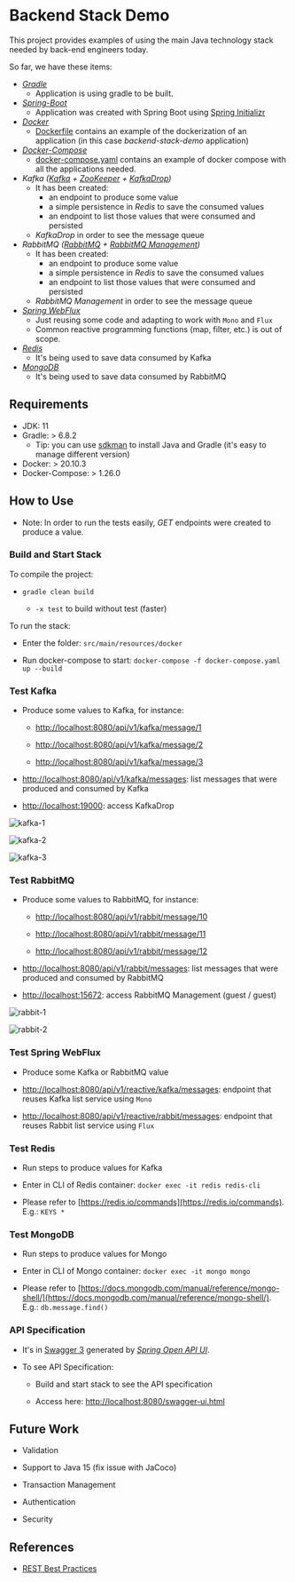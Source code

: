 # Backend Stack Demo

This project provides examples of using the main Java technology stack needed by back-end engineers today.

So far, we have these items:

* *[Gradle](https://spring.io/guides/gs/gradle/)*
    * Application is using gradle to be built.
* *[Spring-Boot](https://spring.io/guides/gs/spring-boot/)*
    * Application was created with Spring Boot using [Spring Initializr](https://start.spring.io/)
* *[Docker](https://www.docker.com/get-started)*
    * [Dockerfile](https://github.com/leocr03/backend-stack-demo/blob/main/Dockerfile) contains an example of the dockerization of an application (in this case *backend-stack-demo* application)
* *[Docker-Compose](https://docs.docker.com/compose/)*
    * [docker-compose.yaml](https://github.com/leocr03/backend-stack-demo/blob/main/src/main/resources/docker/docker-compose.yaml) contains an example of docker compose with all the applications needed.
* *Kafka ([Kafka](https://kafka.apache.org/documentation/) + [ZooKeeper](https://zookeeper.apache.org/) + [KafkaDrop](https://github.com/obsidiandynamics/kafdrop))*
    * It has been created:
        * an endpoint to produce some value
        * a simple persistence in *Redis* to save the consumed values
        * an endpoint to list those values that were consumed and persisted
    * *KafkaDrop* in order to see the message queue
* *RabbitMQ ([RabbitMQ](https://www.rabbitmq.com/tutorials/tutorial-one-java.html) + [RabbitMQ Management](https://www.rabbitmq.com/management.html))*
    * It has been created:
        * an endpoint to produce some value
        * a simple persistence in *Redis* to save the consumed values
        * an endpoint to list those values that were consumed and persisted
    * *RabbitMQ Management* in order to see the message queue
* *[Spring WebFlux](https://docs.spring.io/spring-framework/docs/current/reference/html/web-reactive.html#webflux)*
    * Just reusing some code and adapting to work with ```Mono``` and ```Flux```
    * Common reactive programming functions (map, filter, etc.) is out of scope.
* *[Redis](https://redis.io/topics/quickstart)*
    * It's being used to save data consumed by Kafka
* *[MongoDB](https://docs.mongodb.com/manual/tutorial/getting-started/)*
    * It's being used to save data consumed by RabbitMQ


## Requirements

* JDK: 11
* Gradle: > 6.8.2
    * Tip: you can use [sdkman](http://sdkman.io/) to install Java and Gradle (it's easy to manage different version)
* Docker: > 20.10.3
* Docker-Compose: > 1.26.0


## How to Use

* Note: In order to run the tests easily, *GET* endpoints were created to produce a value.

### Build and Start Stack

To compile the project:

* ```gradle clean build```

    * ```-x test``` to build without test (faster)

To run the stack:

* Enter the folder: ```src/main/resources/docker```

* Run docker-compose to start: ```docker-compose -f docker-compose.yaml up --build```

### Test Kafka

* Produce some values to Kafka, for instance:

    * [http://localhost:8080/api/v1/kafka/message/1](http://localhost:8080/api/v1/kafka/message/1)
    
    * [http://localhost:8080/api/v1/kafka/message/2](http://localhost:8080/api/v1/kafka/message/2)
    
    * [http://localhost:8080/api/v1/kafka/message/3](http://localhost:8080/api/v1/kafka/message/3)

* [http://localhost:8080/api/v1/kafka/messages](http://localhost:8080/api/v1/kafka/messages): list messages that were produced and consumed by Kafka

* [http://localhost:19000](http://localhost:19000): access KafkaDrop

![kafka-1](https://i.imgur.com/HZ96xjz.png)

![kafka-2](https://i.imgur.com/9z5fAeX.png)

![kafka-3](https://i.imgur.com/H7FDYsB.png)

### Test RabbitMQ

* Produce some values to RabbitMQ, for instance:

    * [http://localhost:8080/api/v1/rabbit/message/10](http://localhost:8080/api/v1/rabbit/message/10)
    
    * [http://localhost:8080/api/v1/rabbit/message/11](http://localhost:8080/api/v1/rabbit/message/11)
    
    * [http://localhost:8080/api/v1/rabbit/message/12](http://localhost:8080/api/v1/rabbit/message/12)
    
* [http://localhost:8080/api/v1/rabbit/messages](http://localhost:8080/api/v1/rabbit/messages): list messages that were produced and consumed by RabbitMQ

* [http://localhost:15672](http://localhost:15672): access RabbitMQ Management (guest / guest)

![rabbit-1](https://i.imgur.com/DUiDSlo.png)

![rabbit-2](https://i.imgur.com/UVqPOWX.png)

### Test Spring WebFlux

* Produce some Kafka or RabbitMQ value 

* [http://localhost:8080/api/v1/reactive/kafka/messages](http://localhost:8080/api/v1/reactive/kafka/messages): endpoint that reuses Kafka list service using ```Mono``` 

* [http://localhost:8080/api/v1/reactive/rabbit/messages](http://localhost:8080/api/v1/reactive/rabbit/messages): endpoint that reuses Rabbit list service using ```Flux```

### Test Redis

* Run steps to produce values for Kafka

* Enter in CLI of Redis container: ```docker exec -it redis redis-cli```

* Please refer to [https://redis.io/commands](https://redis.io/commands). E.g.: ```KEYS *```

### Test MongoDB

* Run steps to produce values for Mongo

* Enter in CLI of Mongo container: ```docker exec -it mongo mongo```

* Please refer to [https://docs.mongodb.com/manual/reference/mongo-shell/](https://docs.mongodb.com/manual/reference/mongo-shell/). E.g.: ```db.message.find()```

### API Specification

* It's in [Swagger 3](https://swagger.io/specification/v3/) generated by *[Spring Open API UI](https://www.baeldung.com/spring-rest-openapi-documentation)*.

* To see API Specification:

    * Build and start stack to see the API specification

    * Access here: [http://localhost:8080/swagger-ui.html](http://localhost:8080/swagger-ui.html)
    

## Future Work

* Validation

* Support to Java 15 (fix issue with JaCoco)

* Transaction Management

* Authentication

* Security


## References

* [REST Best Practices](https://codeburst.io/spring-boot-rest-microservices-best-practices-2a6e50797115)

